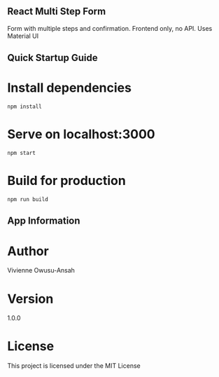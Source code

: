 ## React Multi Step Form
Form with multiple steps and confirmation. Frontend only, no API. Uses Material UI

## Quick Startup Guide

# Install dependencies
```npm install```

# Serve on localhost:3000
```npm start```

# Build for production
```npm run build```

## App Information

# Author
Vivienne Owusu-Ansah

# Version
1.0.0

# License
This project is licensed under the MIT License